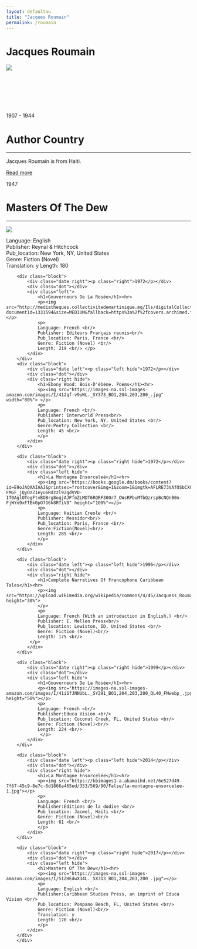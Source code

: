 ```yaml
---
layout: defaultau
title: "Jacques Roumain"
permalink: /roumain
---
```

<!-- partial:index.partial.html -->
<div class="content">
    <h1>Jacques Roumain</h1>
    <div class="quote">
        <div><img src="https://upload.wikimedia.org/wikipedia/commons/4/45/Jacquess_Roumain.jpeg" class="logo"></div>
    </div>
    <div class="timeline">
        <div style="padding-bottom:100px;"></div>
        <div class="block">
            <div class="date right"><p class="right"> 1907 - 1944 </p></div>
            <div class="dot"></div>
            <div class="left first">
                <h1>Author Country</h1><hr>
            <p>Jacques Roumain is from Haiti.</p>
                <a href="https://en.wikipedia.org/wiki/George_Lamming" target="_blank">Read more</a>
            </div>
        </div>
        <div class="block">
            <div class="date left"><p class="left">1947</p></div>
            <div class="dot"></div>
            <div class="right">
                <h1>Masters Of The Dew</h1><hr>
                <p><img src="https://pictures.abebooks.com/inventory/md/md31069196130.jpg"></p>
                <p>
                Language: English <br/>
                Publisher: Reynal & Hitchcock <br/>
                Pub_location: New York, NY, United States <br/>
                Genre: Fiction (Novel) <br/>
                Translation: y
                Length: 180 <br/>
                </p>
            </div>
        </div>

        <div class="block">
            <div class="date right"><p class="right">1972</p></div>
            <div class="dot"></div>
            <div class="left">
                <h1>Gouverneurs De La Rosée</h1><hr>
                <p><img src="http://mediatheques.collectivitedemartinique.mq/Ils/digitalCollection/DigitalCollectionThumbnailHandler.ashx?documentId=1331594&size=MEDIUM&fallback=https%3a%2f%2fcovers.archimed.fr%2fCover%2fCG97M%2fMONO%2ffSK0Z0qUwLcB3yqtG7yK3g2%2f2852750287%2fMEDIUM%3ffallback%3dhttp%253a%252f%252fmediatheques.collectivitedemartinique.mq%252fui%252fskins%252fdefault%252fportal%252ffront%252fimages%252fGeneral%252fDocType%252fMONO_MEDIUM.png"></p>
                <p> 
                Language: French <br/>
                Publisher: Editeurs Français reunis<br/>
                Pub_location: Paris, France <br/>
                Genre: Fiction (Novel) <br/>
                Length: 219 <br/> </p>
            </div>
        </div>
        <div class="block">
            <div class="date left"><p class="left hide">1972</p></div>
            <div class="dot"></div>
            <div class="right hide">
                <h1>Ebony Wood: Bois-D'ébène. Poems</h1><hr>
                <p><img src="https://images-na.ssl-images-amazon.com/images/I/412qf-v9uWL._SY373_BO1,204,203,200_.jpg" width="80%"> </p>
                <p>
                Language: French <br/>
                Publisher: Interworld Press<br/>
                Pub_location: New York, NY, United States <br/>
                Genre:Poetry Collection <br/>
                Length: 45 <br/> 
                </p>
            </div>
        </div>

        <div class="block">
            <div class="date right"><p class="right hide">1972</p></div>
            <div class="dot"></div>
            <div class="left hide">
                <h1>La Montagne Ensorceleé</h1><hr>
                <p><img src="https://books.google.dm/books/content?id=E9oJAQAAIAAJ&printsec=frontcover&img=1&zoom=1&imgtk=AFLRE73VAfOSbCXOK9Z-FMGF_jQyOzZ1eyu6Rdzzl92gdVVD-IT0AglOTegFtvBOBrg8oqjAJPfmZLMDT6RQRF30Or7_OWsRPbvMTbQzrspBcNQnB0n-FjWYo9xFTBk0pO7G6k8RTiV8" height="100%"></p>
                <p>
                Language: Haitian Creole <br/>
                Publisher: Messidor<br/>
                Pub_location: Paris, France <br/>
                Genre:Fiction(Novel)<br/>
                Length: 285 <br/>
                </p>
            </div>
        </div>

        <div class="block">
            <div class="date left"><p class="left hide">1996</p></div>
            <div class="dot"></div>
            <div class="right hide">
                <h1>Complete Narratives Of Francophone Caribbean Tales</h1><hr>
                <p><img src="https://upload.wikimedia.org/wikipedia/commons/4/45/Jacquess_Roumain.jpeg"  height="30%">
                </p>
                <p>
                Language: French (With an introduction in English.) <br/>
                Publisher: E. Mellen Press<br/>
                Pub_location: Lewiston, ID, United States <br/>
                Genre: Fiction (Novel)<br/>
                Length: 175 <br/>        
             </p>
            </div>
        </div>

        <div class="block">
            <div class="date right"><p class="right hide">1999</p></div>
            <div class="dot"></div>
            <div class="left hide">
                <h1>Gouverneurs De La Rosée</h1><hr>
                <p><img src="https://images-na.ssl-images-amazon.com/images/I/41iSfJNNUbL._SY291_BO1,204,203,200_QL40_FMwebp_.jpg" height="50%"></p>
                <p>
                Language: French <br/>
                Publisher:Educa Vision <br/>
                Pub_location: Coconut Creek, FL, United States <br/>
                Genre: Fiction (Novel)<br/>
                Length: 224 <br/>           
                 </p>
            </div>
        </div>

        <div class="block">
            <div class="date left"><p class="left hide">2014</p></div>
            <div class="dot"></div>
            <div class="right hide">
                <h1>La Montagne Ensorcelée</h1><hr>
                <p><img src="https://kbimages1-a.akamaihd.net/6e527d49-7f67-45c9-8e7c-6d1866a465ed/353/569/90/False/la-montagne-ensorcelee-1.jpg"></p>
                <p>
                Language: French <br/>
                Publisher:Éditions de la dodine <br/>
                Pub_location: Jacmel, Haiti <br/>
                Genre: Fiction (Novel)<br/> 
                Length: 61 <br/>  
                </p>
            </div>
        </div>

        <div class="block">
            <div class="date right"><p class="right hide">2017</p></div>
            <div class="dot"></div>
            <div class="left hide">
                <h1>Masters Of The Dew</h1><hr>
                <p><img src="https://images-na.ssl-images-amazon.com/images/I/51ZHEdwX34L._SX313_BO1,204,203,200_.jpg"></p>
                <p>
                Language: English <br/>
                Publisher:Caribbean Studies Press, an imprint of Educa Vision <br/>
                Pub_location: Pompano Beach, FL, United States <br/>
                Genre: Fiction (Novel)<br/> 
                Translation: y
                Length: 170 <br/>  
                </p>
            </div>
        </div>
        </div>
</div>
<!-- partial -->
  <script src='https://cdnjs.cloudflare.com/ajax/libs/jquery/3.1.1/jquery.min.js'></script><script  src="assets/js/authorscript.js"></script>
